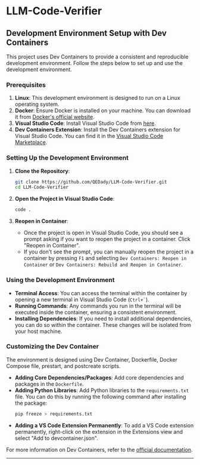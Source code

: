 # LLM-Code-Verifier

## Development Environment Setup with Dev Containers

This project uses Dev Containers to provide a consistent and reproducible development environment. Follow the steps below to set up and use the development environment.

### Prerequisites

1. **Linux**: This development environment is designed to run on a Linux operating system.
2. **Docker**: Ensure Docker is installed on your machine. You can download it from [Docker's official website](https://www.docker.com/get-started).
3. **Visual Studio Code**: Install Visual Studio Code from [here](https://code.visualstudio.com/).
4. **Dev Containers Extension**: Install the Dev Containers extension for Visual Studio Code. You can find it in the [Visual Studio Code Marketplace](https://marketplace.visualstudio.com/items?itemName=ms-vscode-remote.remote-containers).

### Setting Up the Development Environment

1. **Clone the Repository**:
    ```sh
    git clone https://github.com/QEDady/LLM-Code-Verifier.git
    cd LLM-Code-Verifier
    ```

2. **Open the Project in Visual Studio Code**:
    ```sh
    code .
    ```

3. **Reopen in Container**:
    - Once the project is open in Visual Studio Code, you should see a prompt asking if you want to reopen the project in a container. Click "Reopen in Container".
    - If you don't see the prompt, you can manually reopen the project in a container by pressing `F1` and selecting `Dev Containers: Reopen in Container` or `Dev Containers: Rebuild and Reopen in Container`.

### Using the Development Environment

- **Terminal Access**: You can access the terminal within the container by opening a new terminal in Visual Studio Code (``` Ctrl+` ```).
- **Running Commands**: Any commands you run in the terminal will be executed inside the container, ensuring a consistent environment.
- **Installing Dependencies**: If you need to install additional dependencies, you can do so within the container. These changes will be isolated from your host machine.

### Customizing the Dev Container

The environment is designed using Dev Container, Dockerfile, Docker Compose file, prestart, and postcreate scripts.

- **Adding Core Dependencies/Packages**: Add core dependencies and packages in the `Dockerfile`.
- **Adding Python Libraries**: Add Python libraries to the `requirements.txt` file. You can do this by running the following command after installing the package:
    ```sh
    pip freeze > requirements.txt
    ```
- **Adding a VS Code Extension Permanently**: To add a VS Code extension permanently, right-click on the extension in the Extensions view and select "Add to devcontainer.json".

For more information on Dev Containers, refer to the [official documentation](https://code.visualstudio.com/docs/remote/containers).

---
